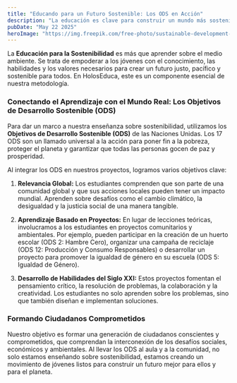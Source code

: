 ```yaml
---
title: "Educando para un Futuro Sostenible: Los ODS en Acción"
description: "La educación es clave para construir un mundo más sostenible. Así es como integramos los Objetivos de Desarrollo Sostenible (ODS) en nuestros proyectos."
pubDate: "May 22 2025"
heroImage: "https://img.freepik.com/free-photo/sustainable-development-goals-still-life_23-2150196624.jpg?ga=GA1.1.591845228.1749597496&semt=ais_hybrid&w=740"
---
```


La **Educación para la Sostenibilidad** es más que aprender sobre el medio ambiente. Se trata de empoderar a los jóvenes con el conocimiento, las habilidades y los valores necesarios para crear un futuro justo, pacífico y sostenible para todos. En HolosEduca, este es un componente esencial de nuestra metodología.

### Conectando el Aprendizaje con el Mundo Real: Los Objetivos de Desarrollo Sostenible (ODS)

Para dar un marco a nuestra enseñanza sobre sostenibilidad, utilizamos los **Objetivos de Desarrollo Sostenible (ODS)** de las Naciones Unidas. Los 17 ODS son un llamado universal a la acción para poner fin a la pobreza, proteger el planeta y garantizar que todas las personas gocen de paz y prosperidad.

Al integrar los ODS en nuestros proyectos, logramos varios objetivos clave:

1.  **Relevancia Global:** Los estudiantes comprenden que son parte de una comunidad global y que sus acciones locales pueden tener un impacto mundial. Aprenden sobre desafíos como el cambio climático, la desigualdad y la justicia social de una manera tangible.

2.  **Aprendizaje Basado en Proyectos:** En lugar de lecciones teóricas, involucramos a los estudiantes en proyectos comunitarios y ambientales. Por ejemplo, pueden participar en la creación de un huerto escolar (ODS 2: Hambre Cero), organizar una campaña de reciclaje (ODS 12: Producción y Consumo Responsables) o desarrollar un proyecto para promover la igualdad de género en su escuela (ODS 5: Igualdad de Género).

3.  **Desarrollo de Habilidades del Siglo XXI:** Estos proyectos fomentan el pensamiento crítico, la resolución de problemas, la colaboración y la creatividad. Los estudiantes no solo aprenden sobre los problemas, sino que también diseñan e implementan soluciones.

### Formando Ciudadanos Comprometidos

Nuestro objetivo es formar una generación de ciudadanos conscientes y comprometidos, que comprendan la interconexión de los desafíos sociales, económicos y ambientales. Al llevar los ODS al aula y a la comunidad, no solo estamos enseñando sobre sostenibilidad, estamos creando un movimiento de jóvenes listos para construir un futuro mejor para ellos y para el planeta.
